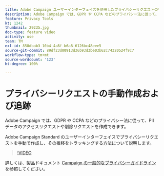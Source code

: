 ```yaml
---
title: Adobe Campaign ユーザーインターフェイスを使用したプライバシーリクエストの手動作成とトラッキング
description: Adobe Campaign では、GDPR や CCPA などのプライバシー法に従って、PII データのアクセスリクエストや削除リクエストを作成できます。 Adobe Campaign Standard のユーザーインターフェイスでプライバシーリクエストを手動で作成し、その推移をトラッキングする方法について説明します。
feature: Privacy Tools
kt: 1242
thumbnail: 29235.jpg
doc-type: feature video
activity: use
team: TM
exl-id: 850dbab3-10b4-4a8f-b6a8-6126bc48eee5
source-git-commit: 89df23d00913d36b93d3be03b62c74320524f9c7
workflow-type: tm+mt
source-wordcount: '123'
ht-degree: 100%

---
```


# プライバシーリクエストの手動作成および追跡

Adobe Campaign では、GDPR や CCPA などのプライバシー法に従って、PII データのアクセスリクエストや削除リクエストを作成できます。

Adobe Campaign Standard のユーザーインターフェイスでプライバシーリクエストを手動で作成し、その推移をトラッキングする方法について説明します。

>[!VIDEO](https://video.tv.adobe.com/v/29235?quality=12&learn=on)

詳しくは、製品ドキュメント [Campaign の一般的なプライバシーガイドライン](https://experienceleague.adobe.com/docs/campaign-standard/using/getting-started/privacy/privacy-management.html?lang=ja)を参照してください。
